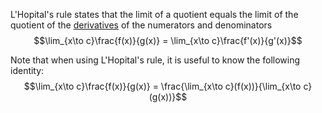 L'Hopital's rule states that the limit of a quotient equals the limit of the quotient of the [derivatives](./../Calculus/Differentiation/Differentiation.md) of the numerators and denominators
$$\lim_{x\to c}\frac{f(x)}{g(x)} = \lim_{x\to c}\frac{f'(x)}{g'(x)}$$

Note that when using L'Hopital's rule, it is useful to know the following identity:
$$\lim_{x\to c}\frac{f(x)}{g(x)} = \frac{\lim_{x\to c}(f(x))}{\lim_{x\to c}(g(x))}$$
